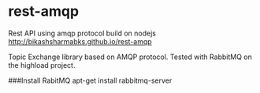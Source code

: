 # rest-amqp
Rest API using amqp protocol build on nodejs
http://bikashsharmabks.github.io/rest-amqp

Topic Exchange library based on AMQP protocol.
Tested with RabbitMQ on the highload project.


###Install RabitMQ
    apt-get install rabbitmq-server
